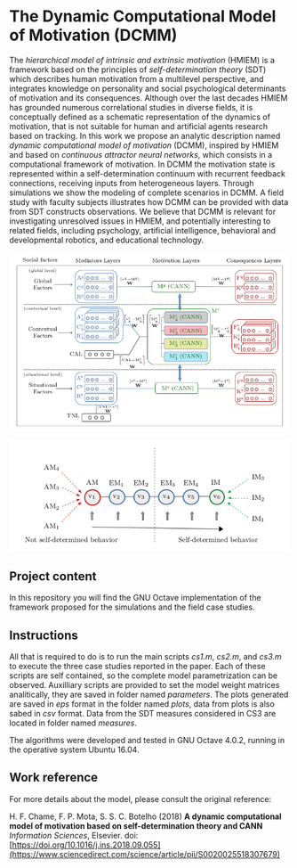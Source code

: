 # The Dynamic Computational Model of Motivation (DCMM)

The *hierarchical model of intrinsic and extrinsic motivation* (HMIEM) is a framework based on the principles of *self-determination theory* (SDT) which describes human motivation from a multilevel perspective, and integrates knowledge on personality and social psychological determinants of motivation and its consequences. Although over the last decades HMIEM has grounded numerous correlational studies in diverse fields, it is conceptually defined as a schematic representation of the dynamics of motivation, that is not suitable for human and artificial agents research based on tracking. In this work we propose an analytic description named *dynamic computational model of motivation* (DCMM), inspired by HMIEM and based on *continuous attractor neural networks*, which consists in a computational framework of motivation. In DCMM the motivation state is represented within a self-determination continuum with recurrent feedback connections, receiving inputs from heterogeneous layers. Through simulations we show the modeling of complete scenarios in DCMM. A field study with faculty subjects illustrates how DCMM can be provided with data from SDT constructs observations. We believe that DCMM is relevant for investigating unresolved issues in HMIEM, and potentially interesting to related fields, including psychology, artificial intelligence, behavioral and developmental robotics, and educational technology.

![The DCMM framework](images//DCMM.png)

![SDT Motivation Layer represenation](images//MotLayer.png)

## Project content 

In this repository you will find the GNU Octave implementation of the framework proposed for the simulations and the field case studies.

## Instructions

All that is required to do is to run the main scripts *cs1.m*, *cs2.m*, and *cs3.m* to execute the three case studies reported in the paper. Each of these scripts are self contained, so the complete model parametrization can be observed. Auxilliary scripts are provided to set the model weight matrices analitically, they are saved in folder named *parameters*. The plots generated are saved in *eps* format in the folder named *plots*, data from plots is also sabed in *csv* format. Data from the SDT measures considered in CS3 are located in folder named *measures*.

The algorithms were developed and tested in GNU Octave 4.0.2, running in the operative system Ubuntu 16.04. 

## Work reference

For more details about the model, please consult the original reference:

H. F. Chame, F. P. Mota, S. S. C. Botelho (2018) **A dynamic computational model of motivation based on self-determination theory and CANN** *Information Sciences*, Elsevier. doi: [https://doi.org/10.1016/j.ins.2018.09.055](https://www.sciencedirect.com/science/article/pii/S0020025518307679)
